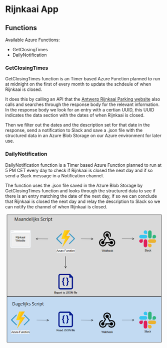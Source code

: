 # Rijnkaai App

## Functions

Available Azure Functions:
- GetClosingTimes
- DailyNotification

### GetClosingTimes

GetClosingTimes function is an Timer based Azure Function planned to run at midnight on the first of every month to update the schdeule of when Rijnkaai is closed.

It does this by calling an API that the [Antwerp Rijnkaai Parking website](https://www.slimnaarantwerpen.be/nl/auto-taxi/publieke-parkings/parking-rijnkaai) also calls and searches through the response body for the relevant information.
In the response body we look for an entry with a certian UUID, this UUID indicates the data section with the dates of when Rijnkaai is closed.

Then we filter out the dates and the description set for that date in the response, send a notification to Slack and save a .json file with the structured data in an Azure Blob Storage on our Azure environment for later use.

### DailyNotification

DailyNotification function is a Timer based Azure Function planned to run at 5 PM CET every day to check if Rijnkaai is closed the next day and if so send a Slack message in a Notification channel.

The function uses the .json file saved in the Azure Blob Storage by GetClosingTimes function and looks through the structured data to see if there is an entry matching the date of the next day, if so we can conclude that Rijnkaai is closed the next day and relay the description to Slack so we can notify the channel of when Rijnkaai is closed.


![RijnkaaiFlowchart](RijnkaaiFlowchart.png)
